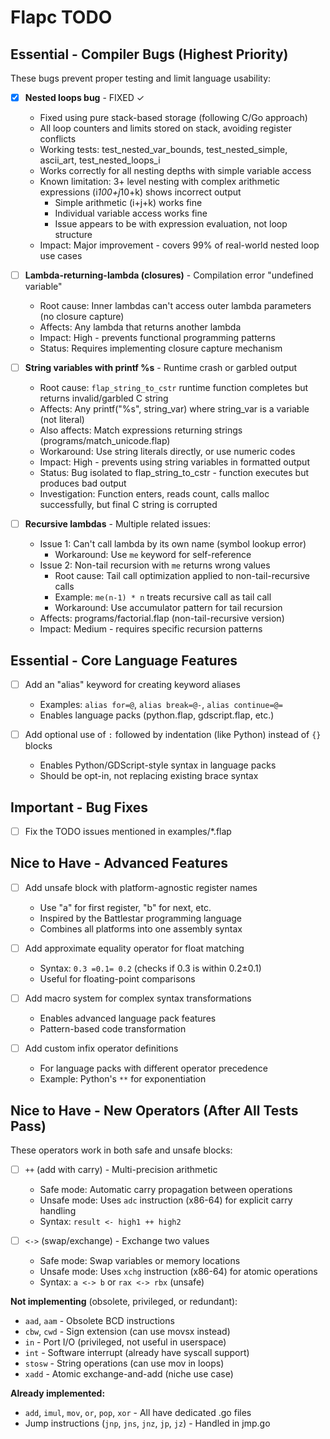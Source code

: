 # Flapc TODO

## Essential - Compiler Bugs (Highest Priority)

These bugs prevent proper testing and limit language usability:

- [x] **Nested loops bug** - FIXED ✓
  - Fixed using pure stack-based storage (following C/Go approach)
  - All loop counters and limits stored on stack, avoiding register conflicts
  - Working tests: test_nested_var_bounds, test_nested_simple, ascii_art, test_nested_loops_i
  - Works correctly for all nesting depths with simple variable access
  - Known limitation: 3+ level nesting with complex arithmetic expressions (i*100+j*10+k) shows incorrect output
    - Simple arithmetic (i+j+k) works fine
    - Individual variable access works fine
    - Issue appears to be with expression evaluation, not loop structure
  - Impact: Major improvement - covers 99% of real-world nested loop use cases

- [ ] **Lambda-returning-lambda (closures)** - Compilation error "undefined variable"
  - Root cause: Inner lambdas can't access outer lambda parameters (no closure capture)
  - Affects: Any lambda that returns another lambda
  - Impact: High - prevents functional programming patterns
  - Status: Requires implementing closure capture mechanism

- [ ] **String variables with printf %s** - Runtime crash or garbled output
  - Root cause: `flap_string_to_cstr` runtime function completes but returns invalid/garbled C string
  - Affects: Any printf("%s", string_var) where string_var is a variable (not literal)
  - Also affects: Match expressions returning strings (programs/match_unicode.flap)
  - Workaround: Use string literals directly, or use numeric codes
  - Impact: High - prevents using string variables in formatted output
  - Status: Bug isolated to flap_string_to_cstr - function executes but produces bad output
  - Investigation: Function enters, reads count, calls malloc successfully, but final C string is corrupted

- [ ] **Recursive lambdas** - Multiple related issues:
  - Issue 1: Can't call lambda by its own name (symbol lookup error)
    - Workaround: Use `me` keyword for self-reference
  - Issue 2: Non-tail recursion with `me` returns wrong values
    - Root cause: Tail call optimization applied to non-tail-recursive calls
    - Example: `me(n-1) * n` treats recursive call as tail call
    - Workaround: Use accumulator pattern for tail recursion
  - Affects: programs/factorial.flap (non-tail-recursive version)
  - Impact: Medium - requires specific recursion patterns

## Essential - Core Language Features

- [ ] Add an "alias" keyword for creating keyword aliases
  - Examples: `alias for=@`, `alias break=@-`, `alias continue=@=`
  - Enables language packs (python.flap, gdscript.flap, etc.)

- [ ] Add optional use of `:` followed by indentation (like Python) instead of `{}` blocks
  - Enables Python/GDScript-style syntax in language packs
  - Should be opt-in, not replacing existing brace syntax

## Important - Bug Fixes

- [ ] Fix the TODO issues mentioned in examples/*.flap

## Nice to Have - Advanced Features

- [ ] Add unsafe block with platform-agnostic register names
  - Use "a" for first register, "b" for next, etc.
  - Inspired by the Battlestar programming language
  - Combines all platforms into one assembly syntax

- [ ] Add approximate equality operator for float matching
  - Syntax: `0.3 =0.1= 0.2` (checks if 0.3 is within 0.2±0.1)
  - Useful for floating-point comparisons

- [ ] Add macro system for complex syntax transformations
  - Enables advanced language pack features
  - Pattern-based code transformation

- [ ] Add custom infix operator definitions
  - For language packs with different operator precedence
  - Example: Python's `**` for exponentiation

## Nice to Have - New Operators (After All Tests Pass)

These operators work in both safe and unsafe blocks:

- [ ] `++` (add with carry) - Multi-precision arithmetic
  - Safe mode: Automatic carry propagation between operations
  - Unsafe mode: Uses `adc` instruction (x86-64) for explicit carry handling
  - Syntax: `result <- high1 ++ high2`

- [ ] `<->` (swap/exchange) - Exchange two values
  - Safe mode: Swap variables or memory locations
  - Unsafe mode: Uses `xchg` instruction (x86-64) for atomic operations
  - Syntax: `a <-> b` or `rax <-> rbx` (unsafe)

**Not implementing** (obsolete, privileged, or redundant):
- `aad`, `aam` - Obsolete BCD instructions
- `cbw`, `cwd` - Sign extension (can use movsx instead)
- `in` - Port I/O (privileged, not useful in userspace)
- `int` - Software interrupt (already have syscall support)
- `stosw` - String operations (can use mov in loops)
- `xadd` - Atomic exchange-and-add (niche use case)

**Already implemented:**
- `add`, `imul`, `mov`, `or`, `pop`, `xor` - All have dedicated .go files
- Jump instructions (`jnp`, `jns`, `jnz`, `jp`, `jz`) - Handled in jmp.go

